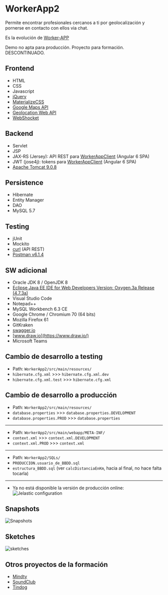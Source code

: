 # WorkerApp2

Permite encontrar profesionales cercanos a ti por geolocalización y pornerse en contacto con ellos via chat.

Es la evolución de [Worker-APP](https://github.com/bugtamer/Worker-APP)

Demo no apta para producción. Proyecto para formación. DESCONTINUADO.

## Frontend

+ HTML
+ CSS
+ Javascript
+ [jQuery](https://jquery.com/)
+ [MaterializeCSS](https://materializecss.com/)
+ [Google Maps API](https://developers.google.com/maps/documentation/javascript/tutorial)
+ [Geolocation Web API](https://developer.mozilla.org/en-US/docs/Web/API/Geolocation)
+ [WebShocket](https://developer.mozilla.org/en-US/docs/Web/API/WebSockets_API)

## Backend

+ Servlet
+ JSP
+ JAX-RS (Jersey): API REST para [WorkerAppClient](https://github.com/bugtamer/WorkerAppClient) (Angular 6 SPA)
+ JWT (jose4j): tokens para [WorkerAppClient](https://github.com/bugtamer/WorkerAppClient) (Angular 6 SPA)
+ [Apache Tomcat 9.0.8](https://archive.apache.org/dist/tomcat/tomcat-9/v9.0.8/)

## Persistence

+ Hibernate
+ Entity Manager
+ DAO
+ MySQL 5.7

## Testing

+ jUnit
+ Mockito
+ [curl](https://ss64.com/bash/curl.html) (API REST)
+ [Postman v6.1.4](https://www.getpostman.com/)

## SW adicional

+ Oracle JDK 8 / OpenJDK 8
+ [Eclipse Java EE IDE for Web Developers Version: Oxygen.3a Release (4.7.3a)](https://www.eclipse.org/downloads/packages/release/oxygen/3a)
+ Visual Studio Code
+ Notepad++
+ MySQL Workbench 6.3 CE
+ Google Chrome / Chromium 70 (64 bits)
+ Mozilla Firefox 61
+ GitKraken
+ [swagger.io](http://editor.swagger.io/)
+ [www.draw.io](https://www.draw.io/)
+ Microsoft Teams

## Cambio de desarrollo a testing

+ Path: `WorkerApp2/src/main/resources/`
+ `hibernate.cfg.xml` >>> `hibernate.cfg.xml.dev`
+ `hibernate.cfg.xml.test` >>> `hibernate.cfg.xml`

## Cambio de desarrollo a producción

+ Path: `WorkerApp2/src/main/resources/`
+ `database.properties` >>> `database.properties.DEVELOPMENT`
+ `database.properties.PROD` >>> `database.properties`
---
+ Path: `WorkerApp2/src/main/webapp/META-INF/`
+ `context.xml` >>> `context.xml.DEVELOPMENT`
+ `context.xml.PROD` >>> `context.xml`
---
+ Path: `WorkerApp2/SQLs/`
+ `PRODUCCION.usuario_de_BBDD.sql`
+ `estructura_BBDD.sql` (ver `calcDistanciaEnKm`, hacia al final, no hace falta tocarla)
---
+ Ya no está disponible la versión de producción online:
![Jelastic configuration](./doc/jelastic.conf.png)


## Snapshots

![Snapshots](./doc/snapshots.png)

## Sketches

![sketches](./doc/sketches.png)

## Otros proyectos de la formación

+ [Mindty](https://github.com/dguarch/Mindty)
+ [SoundClub](https://github.com/IsaacMCorpas/SoundClub)
+ [Tindog](https://github.com/crfbrito/Tindog)